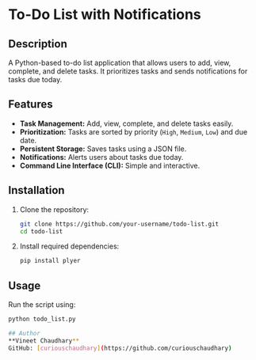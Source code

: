 # To-Do List with Notifications

## Description
A Python-based to-do list application that allows users to add, view, complete, and delete tasks. It prioritizes tasks and sends notifications for tasks due today.

## Features
- **Task Management:** Add, view, complete, and delete tasks easily.
- **Prioritization:** Tasks are sorted by priority (`High`, `Medium`, `Low`) and due date.
- **Persistent Storage:** Saves tasks using a JSON file.
- **Notifications:** Alerts users about tasks due today.
- **Command Line Interface (CLI):** Simple and interactive.

## Installation
1. Clone the repository:
    ```sh
    git clone https://github.com/your-username/todo-list.git
    cd todo-list
    ```
2. Install required dependencies:
    ```sh
    pip install plyer
    ```

## Usage
Run the script using:
```sh
python todo_list.py

## Author
**Vineet Chaudhary**  
GitHub: [curiouschaudhary](https://github.com/curiouschaudhary)
